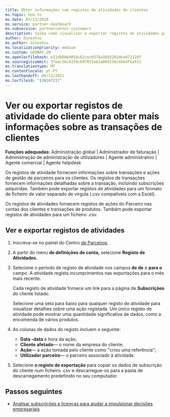 ```yaml
---
title: Obter informações com registos de atividades de clientes
ms.topic: how-to
ms.date: 05/13/2020
ms.service: partner-dashboard
ms.subservice: partnercenter-customers
description: Saiba como visualizar e exportar registos de atividades para obter informações sobre transações de conta de clientes e outras atividades de gestão de parceiros relacionadas com o cliente.
author: dineshvu
ms.author: dineshvu
ms.localizationpriority: medium
ms.custom: SEOMAY.20
ms.openlocfilehash: e21db0b6d054c62cec0378a3b93201dea072128f
ms.sourcegitcommit: 37eac16c4339cb97831eb2a86d156c45bdf6a531
ms.translationtype: MT
ms.contentlocale: pt-PT
ms.lasthandoff: 09/13/2021
ms.locfileid: "126247217"
---
```

# <a name="view-or-export-customer-activity-logs-for-more-insight-into-customer-transactions"></a>Ver ou exportar registos de atividade do cliente para obter mais informações sobre as transações de clientes

**Funções adequadas**: Administração global | Administrador de faturação | Administração de administração de utilizadores | Agente administrativo | Agente comercial | Agente helpdesk

Os registos de atividade fornecem informações sobre transações e ações de gestão de parceiros para os clientes. Os registos de transações fornecem informações detalhadas sobre a transação, incluindo subscrições adquiridas. Também pode exportar registos de atividades para um formato de ficheiro de valor separado de vírgula (.csv compatíveis com a Excel).

Os registos de atividades fornecem registos de ações do Parceiro nas contas dos clientes e transações de produtos. Também pode exportar registos de atividades para um ficheiro .csv.

## <a name="view-and-export-activity-logs"></a>Ver e exportar registos de atividades

1. Inscreva-se no painel do Centro [de Parceiros](https://partner.microsoft.com/dashboard).

2. A partir do menu **de definições de conta,** selecione **Registo de Atividades.**

3. Selecione o período de registo de atividade nos campos **de de** e **para o** campo. A atividade regista incumprimentos nas exportações para o mês mais recente.

   Cada registo de atividade fornece um link para a página de **Subscrições** do cliente listado.

   Selecione uma seta para baixo para qualquer registo de atividade para visualizar detalhes sobre uma ação registada. Um único registo de atividade pode mostrar uma quantidade significativa de dados, como a encomenda de vários produtos.

4. As colunas de dados do registo incluem o seguinte:
   - **Data -data** e hora da ação;
   - **Cliente afetado**— o nome da empresa do cliente;
   - **Ação**— a ação tomada pelo cliente como "criou uma referência";
   - **Utilizador parceiro**— o parceiro associado à atividade.

5. Selecione **o registo de exportação** para copiar os dados de subscrição do cliente num ficheiro .csv e descarregue-os para a pasta de descarregamento predefinido no seu computador.

## <a name="next-steps"></a>Passos seguintes

- [Analisar subscrições e licenças para ajudar a impulsionar decisões empresariais](analyze-subscriptions-licenses.md)
